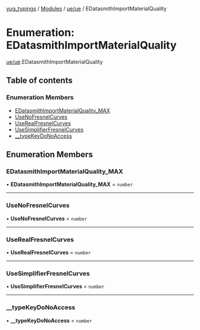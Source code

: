 [yug_typings](../README.md) / [Modules](../modules.md) / [ue/ue](../modules/ue_ue.md) / EDatasmithImportMaterialQuality

# Enumeration: EDatasmithImportMaterialQuality

[ue/ue](../modules/ue_ue.md).EDatasmithImportMaterialQuality

## Table of contents

### Enumeration Members

- [EDatasmithImportMaterialQuality\_MAX](ue_ue.EDatasmithImportMaterialQuality.md#edatasmithimportmaterialquality_max)
- [UseNoFresnelCurves](ue_ue.EDatasmithImportMaterialQuality.md#usenofresnelcurves)
- [UseRealFresnelCurves](ue_ue.EDatasmithImportMaterialQuality.md#userealfresnelcurves)
- [UseSimplifierFresnelCurves](ue_ue.EDatasmithImportMaterialQuality.md#usesimplifierfresnelcurves)
- [\_\_typeKeyDoNoAccess](ue_ue.EDatasmithImportMaterialQuality.md#__typekeydonoaccess)

## Enumeration Members

### EDatasmithImportMaterialQuality\_MAX

• **EDatasmithImportMaterialQuality\_MAX** = `number`

___

### UseNoFresnelCurves

• **UseNoFresnelCurves** = `number`

___

### UseRealFresnelCurves

• **UseRealFresnelCurves** = `number`

___

### UseSimplifierFresnelCurves

• **UseSimplifierFresnelCurves** = `number`

___

### \_\_typeKeyDoNoAccess

• **\_\_typeKeyDoNoAccess** = `number`
